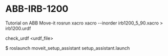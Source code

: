 # ABB-IRB-1200

Tutorial on ABB Move-it
 rosrun xacro xacro --inorder irb1200_5_90.xacro > irb1200.urdf
 
 check_urdf <urdf_file>
 
 $ roslaunch moveit_setup_assistant setup_assistant.launch
 
 

